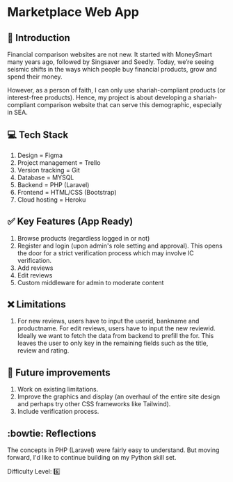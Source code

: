 # Marketplace Web App

## :book: Introduction

Financial comparison websites are not new. It started with MoneySmart many years ago, followed by Singsaver and Seedly. Today, we’re seeing seismic shifts in the ways which people buy financial products, grow and spend their money.

However, as a person of faith, I can only use shariah-compliant products (or interest-free products). Hence, my project is about developing a shariah-compliant comparison website that can serve this demographic, especially in SEA.

## :computer: Tech Stack

1. Design = Figma
2. Project management = Trello
3. Version tracking = Git
4. Database = MYSQL
5. Backend = PHP (Laravel)
6. Frontend = HTML/CSS (Bootstrap)
7. Cloud hosting = Heroku

## :white_check_mark: Key Features (App Ready)

1. Browse products (regardless logged in or not)
2. Register and login (upon admin's role setting and approval). This opens the door for a strict verification process which may involve IC verification.
3. Add reviews
4. Edit reviews
5. Custom middleware for admin to moderate content

  
## :x: Limitations

1. For new reviews, users have to input the userid, bankname and productname. For edit reviews, users have to input the new reviewid. Ideally we want to fetch the data from backend to prefill the for. This leaves the user to only key in the remaining fields such as the title, review and rating.

## :runner: Future improvements

1. Work on existing limitations.
2. Improve the graphics and display (an overhaul of the entire site design and perhaps try other CSS frameworks like Tailwind).
3. Include verification process.


## :bowtie: Reflections

The concepts in PHP (Laravel) were fairly easy to understand. But moving forward, I'd like to continue building on my Python skill set. 

Difficulty Level: :six:
